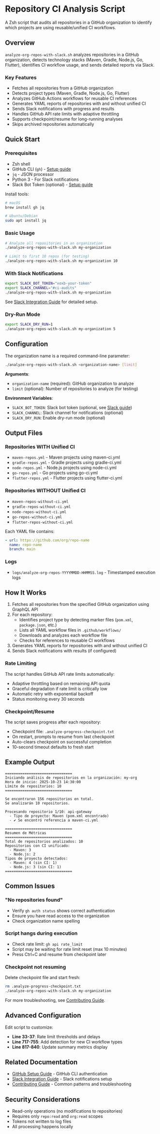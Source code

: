 # Repository CI Analysis Script

A Zsh script that audits all repositories in a GitHub organization to identify which projects are using reusable/unified CI workflows.

## Overview

`analyze-org-repos-with-slack.sh` analyzes repositories in a GitHub organization, detects technology stacks (Maven, Gradle, Node.js, Go, Flutter), identifies CI workflow usage, and sends detailed reports via Slack.

### Key Features

- Fetches all repositories from a GitHub organization
- Detects project types (Maven, Gradle, Node.js, Go, Flutter)
- Analyzes GitHub Actions workflows for reusable CI references
- Generates YAML reports of repositories with and without unified CI
- Sends Slack notifications with progress and results
- Handles GitHub API rate limits with adaptive throttling
- Supports checkpoint/resume for long-running analyses
- Skips archived repositories automatically

## Quick Start

### Prerequisites

- Zsh shell
- GitHub CLI (`gh`) - [Setup guide](../docs/GITHUB_SETUP.md)
- `jq` - JSON processor
- Python 3 - For Slack notifications
- Slack Bot Token (optional) - [Setup guide](../docs/SLACK_INTEGRATION.md)

Install tools:
```bash
# macOS
brew install gh jq

# Ubuntu/Debian
sudo apt install jq
```

### Basic Usage

```bash
# Analyze all repositories in an organization
./analyze-org-repos-with-slack.sh my-organization

# Limit to first 10 repos (for testing)
./analyze-org-repos-with-slack.sh my-organization 10
```

### With Slack Notifications

```bash
export SLACK_BOT_TOKEN="xoxb-your-token"
export SLACK_CHANNEL="#ci-audits"
./analyze-org-repos-with-slack.sh my-organization
```

See [Slack Integration Guide](../docs/SLACK_INTEGRATION.md) for detailed setup.

### Dry-Run Mode

```bash
export SLACK_DRY_RUN=1
./analyze-org-repos-with-slack.sh my-organization 5
```

## Configuration

The organization name is a required command-line parameter:

```bash
./analyze-org-repos-with-slack.sh <organization-name> [limit]
```

**Arguments**:
- `organization-name` (required): GitHub organization to analyze
- `limit` (optional): Number of repositories to analyze (for testing)

**Environment Variables**:
- `SLACK_BOT_TOKEN`: Slack bot token (optional, see [Slack guide](../docs/SLACK_INTEGRATION.md))
- `SLACK_CHANNEL`: Slack channel for notifications (optional)
- `SLACK_DRY_RUN`: Enable dry-run mode (optional)

## Output Files

### Repositories WITH Unified CI
- `maven-repos.yml` - Maven projects using maven-ci.yml
- `gradle-repos.yml` - Gradle projects using gradle-ci.yml
- `node-repos.yml` - Node.js projects using node-ci.yml
- `go-repos.yml` - Go projects using go-ci.yml
- `flutter-repos.yml` - Flutter projects using flutter-ci.yml

### Repositories WITHOUT Unified CI
- `maven-repos-without-ci.yml`
- `gradle-repos-without-ci.yml`
- `node-repos-without-ci.yml`
- `go-repos-without-ci.yml`
- `flutter-repos-without-ci.yml`

Each YAML file contains:
```yaml
- url: https://github.com/org/repo-name
  name: repo-name
  branch: main
```

### Logs
- `logs/analyze-org-repos-YYYYMMDD-HHMMSS.log` - Timestamped execution logs

## How It Works

1. Fetches all repositories from the specified GitHub organization using GraphQL API
2. For each repository:
   - Identifies project type by detecting marker files (`pom.xml`, `package.json`, etc.)
   - Lists all YAML workflow files in `.github/workflows/`
   - Downloads and analyzes each workflow file
   - Checks for references to reusable CI workflows
3. Generates YAML reports for repositories with and without unified CI
4. Sends Slack notifications with results (if configured)

### Rate Limiting

The script handles GitHub API rate limits automatically:
- Adaptive throttling based on remaining API quota
- Graceful degradation if rate limit is critically low
- Automatic retry with exponential backoff
- Status monitoring every 30 seconds

### Checkpoint/Resume

The script saves progress after each repository:
- Checkpoint file: `.analyze-progress-checkpoint.txt`
- On restart, prompts to resume from last checkpoint
- Auto-clears checkpoint on successful completion
- 10-second timeout defaults to fresh start

## Example Output

```
===============================
Iniciando análisis de repositorios en la organización: my-org
Hora de inicio: 2025-10-23 14:30:00
Límite de repositorios: 10
===============================

Se encontraron 156 repositorios en total.
Se analizarán 10 repositorios.

Procesando repositorio 1/10: api-gateway
  - Tipo de proyecto: Maven (pom.xml encontrado)
  - ✔ Se encontró referencia a maven-ci.yml

===============================
Resumen de Métricas
===============================
Total de repositorios analizados: 10
Repositorios con CI unificado:
  - Maven: 3
  - Node.js: 2
Tipos de proyecto detectados:
  - Maven: 4 (sin CI: 1)
  - Node.js: 3 (sin CI: 1)
===============================
```

## Common Issues

### "No repositories found"
- Verify `gh auth status` shows correct authentication
- Ensure you have read access to the organization
- Check organization name spelling

### Script hangs during execution
- Check rate limit: `gh api rate_limit`
- Script may be waiting for rate limit reset (max 10 minutes)
- Press Ctrl+C and resume from checkpoint later

### Checkpoint not resuming
Delete checkpoint file and start fresh:
```bash
rm .analyze-progress-checkpoint.txt
./analyze-org-repos-with-slack.sh my-organization
```

For more troubleshooting, see [Contributing Guide](../CONTRIBUTING.md).

## Advanced Configuration

Edit script to customize:
- **Line 33-37**: Rate limit thresholds and delays
- **Line 717-755**: Add detection for new CI workflow types
- **Line 817-840**: Update summary metrics display

## Related Documentation

- [GitHub Setup Guide](../docs/GITHUB_SETUP.md) - GitHub CLI authentication
- [Slack Integration Guide](../docs/SLACK_INTEGRATION.md) - Slack notifications setup
- [Contributing Guide](../CONTRIBUTING.md) - Common patterns and troubleshooting

## Security Considerations

- Read-only operations (no modifications to repositories)
- Requires only `repo:read` and `org:read` scopes
- Tokens not written to log files
- All processing happens locally
